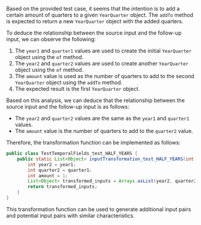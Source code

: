 Based on the provided test case, it seems that the intention is to add a certain amount of quarters to a given `YearQuarter` object. The `addTo` method is expected to return a new `YearQuarter` object with the added quarters.

To deduce the relationship between the source input and the follow-up input, we can observe the following:

1. The `year1` and `quarter1` values are used to create the initial `YearQuarter` object using the `of` method.
2. The `year2` and `quarter2` values are used to create another `YearQuarter` object using the `of` method.
3. The `amount` value is used as the number of quarters to add to the second `YearQuarter` object using the `addTo` method.
4. The expected result is the first `YearQuarter` object.

Based on this analysis, we can deduce that the relationship between the source input and the follow-up input is as follows:

- The `year2` and `quarter2` values are the same as the `year1` and `quarter1` values.
- The `amount` value is the number of quarters to add to the `quarter2` value.

Therefore, the transformation function can be implemented as follows:

```java
public class TestTemporalFields_test_HALF_YEARS {
    public static List<Object> inputTransformation_test_HALF_YEARS(int year1, int quarter1)  {
        int year2 = year1;
        int quarter2 = quarter1;
        int amount = 1;
        List<Object> transformed_inputs = Arrays.asList(year2, quarter2, amount);
        return transformed_inputs;
    }
}
```

This transformation function can be used to generate additional input pairs and potential input pairs with similar characteristics.